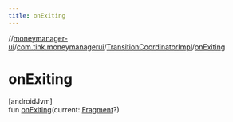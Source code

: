 ```yaml
---
title: onExiting
---
```

//[moneymanager-ui](../../../index.html)/[com.tink.moneymanagerui](../index.html)/[TransitionCoordinatorImpl](index.html)/[onExiting](on-exiting.html)



# onExiting



[androidJvm]\
fun [onExiting](on-exiting.html)(current: [Fragment](https://developer.android.com/reference/kotlin/androidx/fragment/app/Fragment.html)?)




